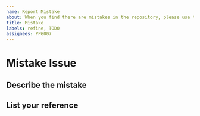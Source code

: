 ```yaml
---
name: Report Mistake
about: When you find there are mistakes in the repository, please use this template.
title: Mistake
labels: refine, TODO
assignees: PPG007
---
```


# Mistake Issue

## Describe the mistake

## List your reference
